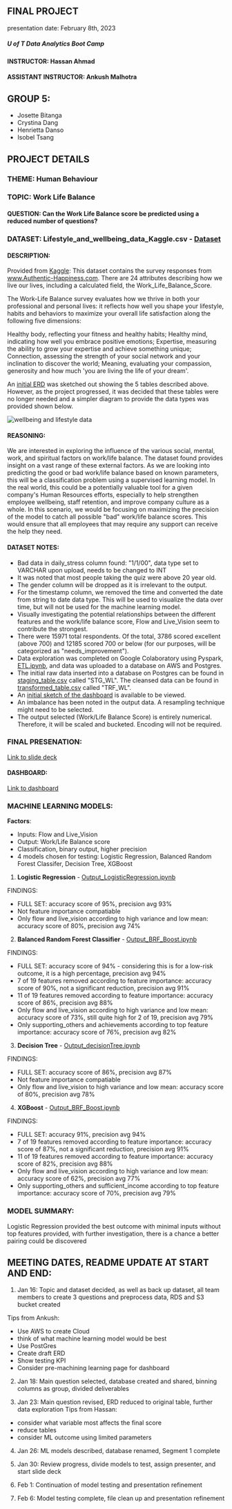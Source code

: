 ## FINAL PROJECT 
presentation date: February 8th, 2023


##### U of T Data Analytics Boot Camp
#### INSTRUCTOR: Hassan Ahmad
#### ASSISTANT INSTRUCTOR: Ankush Malhotra

## GROUP 5:
- Josette Bitanga
- Crystina Dang
- Henrietta Danso
- Isobel Tsang


## PROJECT DETAILS
### THEME: Human Behaviour
### TOPIC: Work Life Balance
#### QUESTION: Can the Work Life Balance score be predicted using a reduced number of questions?


### DATASET: Lifestyle_and_wellbeing_data_Kaggle.csv - [Dataset](data/staging_table.csv)
#### DESCRIPTION: 
Provided from [Kaggle](https://www.kaggle.com/datasets/ydalat/lifestyle-and-wellbeing-data):
This dataset contains the survey responses from www.Authentic-Happiness.com.
There are 24 attributes describing how we live our lives, including a calculated field, the Work_Life_Balance_Score.

The Work-Life Balance survey evaluates how we thrive in both your professional and personal lives: it reflects how well you shape your lifestyle, habits and behaviors to maximize your overall life satisfaction along the following five dimensions:

Healthy body, reflecting your fitness and healthy habits;
Healthy mind, indicating how well you embrace positive emotions;
Expertise, measuring the ability to grow your expertise and achieve something unique;
Connection, assessing the strength of your social network and your inclination to discover the world;
Meaning, evaluating your compassion, generosity and how much 'you are living the life of your dream'.

An [initial ERD](images/initial_wellbeing_and_lifestyle_ERD.png) was sketched out showing the 5 tables described above. However, as the project progressed, it was decided that these tables were no longer needed and a simpler diagram to provide the data types was provided shown below.

![wellbeing and lifestyle data](images/wellbeing_lifestyle_erd.png)

#### REASONING: 
We are interested in exploring the influence of the various social, mental, work, and spiritual factors on work/life balance. The dataset found provides insight on a vast range of these external factors. As we are looking into predicting the good or bad work/life balance based on known parameters, this will be a classification problem using a supervised learning model. In the real world, this could be a potentially valuable tool for a given company's Human Resources efforts, especially to help strengthen employee wellbeing, staff retention, and improve company culture as a whole. In this scenario, we would be focusing on maximizing the precision of the model to catch all possible "bad" work/life balance scores. This would ensure that all employees that may require any support can receive the help they need.

#### DATASET NOTES:
- Bad data in daily_stress column found: "1/1/00", data type set to VARCHAR upon upload, needs to be changed to INT
- It was noted that most people taking the quiz were above 20 year old.
- The gender column will be dropped as it is irrelevant to the output.
- For the timestamp column, we removed the time and converted the date from string to date data type. This will be used to visualize the data over time, but will not be used for the machine learning model.
- Visually investigating the potential relationships between the different features and the work/life balance score, Flow and Live_Vision seem to contribute the strongest. 
- There were 15971 total respondents. Of the total, 3786 scored excellent (above 700) and 12185 scored 700 or below (for our purposes, will be categorized as "needs_improvement").
- Data exploration was completed on Google Colaboratory using Pyspark, [ETL.ipynb](notebooks/ETL.ipynb), and data was uploaded to a database on AWS and Postgres.
- The initial raw data inserted into a database on Postgres can be found in [staging_table.csv](data/staging_table.csv) called "STG_WL". The cleansed data can be found in [transformed_table.csv](data/transformed_table.csv) called "TRF_WL".
- An [initial sketch of the dashboard](dashboard/Dashboard_MockUp_ROUGH.pptx) is available to be viewed.
- An imbalance has been noted in the output data. A resampling technique might need to be selected.
- The output selected (Work/Life Balance Score) is entirely numerical. Therefore, it will be scaled and bucketed. Encoding will not be required.


### FINAL PRESENATION:
[Link to slide deck](slide_deck/final-project-presentation.pptx)

#### DASHBOARD:
[Link to dashboard](https://public.tableau.com/app/profile/henrietta.danso/viz/WellbeingandHappiness/FinalDashboard)

### MACHINE LEARNING MODELS:

**Factors**:
- Inputs: Flow and Live_Vision
- Output: Work/Life Balance score
- Classification, binary output, higher precision
- 4 models chosen for testing: Logistic Regression, Balanced Random Forest Classifer, Decision Tree, XGBoost 



1. **Logistic Regression** - [Output_LogisticRegression.ipynb](notebooks/Output_LogisticRegression.ipynb)

FINDINGS:
- FULL SET: accuracy score of 95%, precision avg 93%
- Not feature importance compatiable
- Only flow and live_vision according to high variance and low mean: accuracy score of 80%, precision avg 74%





2. **Balanced Random Forest Classifier** - [Output_BRF_Boost.ipynb](notebooks/Output_BRF_Boost.ipynb)

FINDINGS: 
- FULL SET: accuracy score of 94% - considering this is for a low-risk outcome, it is a high percentage, precision avg 94%
- 7 of 19 features removed according to feature importance: accuracy score of 90%, not a significant reduction, precision avg 91%
- 11 of 19 features removed according to feature importance: accuracy score of 86%, precision avg 88%
- Only flow and live_vision according to high variance and low mean: accuracy score of 73%, still quite high for 2 of 19, precision avg 79%
- Only supporting_others and achievements according to top feature importance: accuracy score of 76%, precision avg 82%





3. **Decision Tree** - [Output_decisionTree.ipynb](notebooks/Output_decisionTree.ipynb)

FINDINGS:
- FULL SET: accuracy score of 86%, precision avg 87%
- Not feature importance compatiable
- Only flow and live_vision to high variance and low mean: accuracy score of 80%, precision avg 78%




4. **XGBoost** - [Output_BRF_Boost.ipynb](notebooks/Output_BRF_Boost.ipynb)


FINDINGS:
- FULL SET: accuracy 91%, precision avg 94%
- 7 of 19 features removed according to feature importance: accuracy score of 87%, not a significant reduction, precision avg 91%
- 11 of 19 features removed according to feature importance: accuracy score of 82%, precision avg 88%
- Only flow and live_vision according to high variance and low mean: accuracy score of 62%, precision avg 77%
- Only supporting_others and sufficient_income according to top feature importance: accuracy score of 70%, precision avg 79%




### MODEL SUMMARY:
Logistic Regression provided the best outcome with minimal inputs without top features provided, with further investigation, there is a chance a better pairing could be discovered




## MEETING DATES, README UPDATE AT START AND END:
1. Jan 16: Topic and dataset decided, as well as back up dataset, all team members to create 3 questions and preprocess data, RDS and S3 bucket created

Tips from Ankush:
- Use AWS to create Cloud
- think of what machine learning model would be best
- Use PostGres
- Create draft ERD
- Show testing KPI
- Consider pre-machining learning page for dashboard

2. Jan 18: Main question selected, database created and shared, binning columns as group, divided deliverables

3. Jan 23: Main question revised, ERD reduced to original table, further data exploration
Tips from Hassan:
- consider what variable most affects the final score
- reduce tables
- consider ML outcome using limited parameters

4. Jan 26: ML models described, database renamed, Segment 1 complete

5. Jan 30: Review progress, divide models to test, assign presenter, and start slide deck

6. Feb 1: Continuation of model testing and presentation refinement

7. Feb 6: Model testing complete, file clean up and presentation refinement